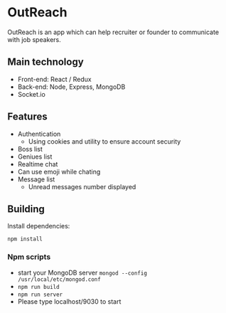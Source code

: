 # OutReach

OutReach is an app which can help recruiter or founder to communicate with job speakers.

## Main technology

* Front-end: React / Redux
* Back-end: Node, Express, MongoDB
* Socket.io

## Features

* Authentication
    * Using cookies and utility to ensure account security 
* Boss list
* Geniues list
* Realtime  chat
* Can use emoji while chating
* Message list
    * Unread messages number displayed

## Building

Install dependencies:

```
npm install
```

### Npm scripts

* start your MongoDB server `mongod --config /usr/local/etc/mongod.conf`
* `npm run build`
* `npm run server`
* Please type localhost/9030 to start
